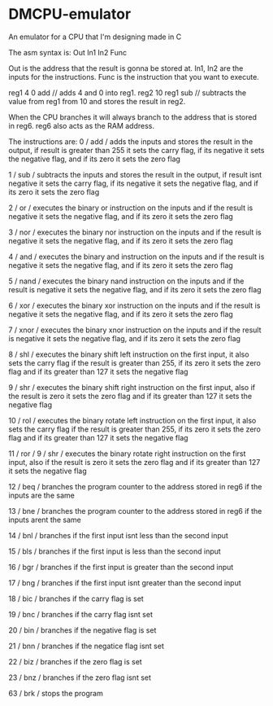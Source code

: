 # DMCPU-emulator
An emulator for a CPU that I'm designing made in C

The asm syntax is:
  Out In1 In2 Func

  Out is the address that the result is gonna be stored at. 
  In1, In2 are the inputs for the instructions.
  Func is the instruction that you want to execute.

  reg1 4 0 add // adds 4 and 0 into reg1.
  reg2 10 reg1 sub // subtracts the value from reg1 from 10 and stores the result in reg2.

  When the CPU branches it will always branch to the address that is stored in reg6.
  reg6 also acts as the RAM address.

The instructions are:
  0 / add / adds the inputs and stores the result in the output, if result is greater than 255 it sets the carry flag, if its negative it sets the negative flag, and if its zero it sets the zero flag
  
  1 / sub / subtracts the inputs and stores the result in the output, if result isnt negative it sets the carry flag, if its negative it sets the negative flag, and if its zero it sets the zero flag
  
  2 / or / executes the binary or instruction on the inputs and if the result is negative it sets the negative flag, and if its zero it sets the zero flag
 
  3 / nor / executes the binary nor instruction on the inputs and if the result is negative it sets the negative flag, and if its zero it sets the zero flag
  
  4 / and / executes the binary and instruction on the inputs and if the result is negative it sets the negative flag, and if its zero it sets the zero flag
  
  5 / nand / executes the binary nand instruction on the inputs and if the result is negative it sets the negative flag, and if its zero it sets the zero flag
  
  6 / xor / executes the binary xor instruction on the inputs and if the result is negative it sets the negative flag, and if its zero it sets the zero flag
 
  7 / xnor / executes the binary xnor instruction on the inputs and if the result is negative it sets the negative flag, and if its zero it sets the zero flag
 
  8 / shl / executes the binary shift left instruction on the first input, it also sets the carry flag if the result is greater than 255, if its zero it sets the zero flag and if its greater than 127 it sets the negative flag
 
  9 / shr / executes the binary shift right instruction on the first input, also if the result is zero it sets the zero flag and if its greater than 127 it sets the negative flag
 
  10 / rol / executes the binary rotate left instruction on the first input, it also sets the carry flag if the result is greater than 255, if its zero it sets the zero flag and if its greater than 127 it sets the negative flag
 
  11 / ror / 9 / shr / executes the binary rotate right instruction on the first input, also if the result is zero it sets the zero flag and if its greater than 127 it sets the negative flag
 
  12 / beq / branches the program counter to the address stored in reg6 if the inputs are the same
 
  13 / bne / branches the program counter to the address stored in reg6 if the inputs arent the same
 
  14 / bnl / branches if the first input isnt less than the second input
 
  15 / bls / branches if the first input is less than the second input
 
  16 / bgr / branches if the first input is greater than the second input
 
  17 / bng / branches if the first input isnt greater than the second input
 
  18 / bic / branches if the carry flag is set
 
  19 / bnc / branches if the carry flag isnt set
 
  20 / bin / branches if the negative flag is set
 
  21 / bnn / branches if the negatice flag isnt set

  22 / biz / branches if the zero flag is set
 
  23 / bnz / branches if the zero flag isnt set
  
  63 / brk / stops the program

